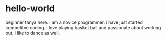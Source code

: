 # hello-world
beginner
tanya here. i am a novice programmer. i have just started competitve coding. i love playing basket ball and passionate about working out.
i like to dance as well.
